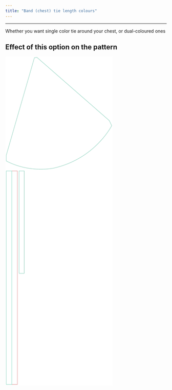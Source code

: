 ```yaml
---
title: "Band (chest) tie length colours"
---
```


***

Whether you want single color tie around your chest, or dual-coloured ones

## Effect of this option on the pattern

![This image shows the effect of this option by superimposing several variants that have a different value for this option](bee_bandtiecolours_sample.svg "Effect of this option on the pattern")

